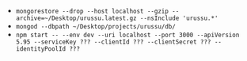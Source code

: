 - `mongorestore --drop --host localhost --gzip --archive=~/Desktop/urussu.latest.gz --nsInclude 'urussu.*'`
- `mongod --dbpath ~/Desktop/projects/urussu/db/`
- `npm start -- --env dev --uri localhost --port 3000 --apiVersion 5.95 --serviceKey ??? --clientId ??? --clientSecret ??? --identityPoolId ???`